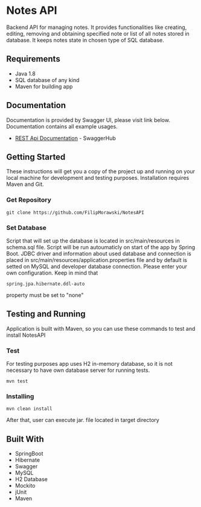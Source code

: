 # Notes API

Backend API for managing notes. It provides functionalities like creating, editing, removing and obtaining specified note or list of all notes stored in database. It keeps notes state in chosen type of SQL database.

## Requirements

* Java 1.8
* SQL database of any kind
* Maven for building app

## Documentation

Documentation is provided by Swagger UI, please visit link below. Documentation contains all example usages.

* [REST Api Documentation](https://app.swaggerhub.com/apis/Filip-Morawski/NotesAPI/1.0) - SwaggerHub

## Getting Started

These instructions will get you a copy of the project up and running on your local machine for development and testing purposes.
Installation requires Maven and Git.

### Get Repository

```
git clone https://github.com/FilipMorawski/NotesAPI
```
### Set Database

Script that will set up the database is located in src/main/resources in schema.sql file. Script will be run autoumaticly on start of the app by Spring Boot.
JDBC driver and information about used database and connection is placed in src/main/resources/application.properties file and by  default is setted on MySQL and developer database connection. Please enter your own configuration. Keep in mind that 
```
spring.jpa.hibernate.ddl-auto
```
property must be set to "none"

## Testing and Running

Application is built with Maven, so you can use these commands to test and install NotesAPI

### Test

For testing purposes app uses H2 in-memory database, so it is not necessary to have own database server for running tests.

```
mvn test
```

### Installing

```
mvn clean install
```
After that, user can execute jar. file located in target directory


## Built With

* SpringBoot
* Hibernate
* Swagger
* MySQL
* H2 Database
* Mockito
* jUnit
* Maven

